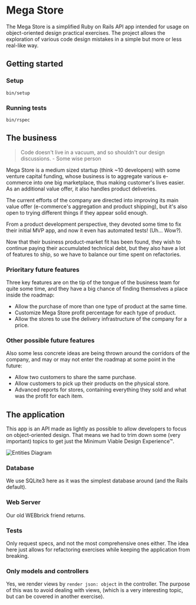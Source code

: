 # Mega Store

The Mega Store is a simplified Ruby on Rails API app intended for usage on object-oriented design practical exercises. The project allows the exploration of various code design mistakes in a simple but more or less real-like way.

## Getting started
### Setup
```
bin/setup
```

### Running tests
```
bin/rspec
```

## The business
> Code doesn't live in a vacuum, and so shouldn't our design discussions. - Some wise person

Mega Store is a medium sized startup (think ~10 developers) with some venture capital funding, whose business is to aggregate various e-commerce into one big marketplace, thus making customer's lives easier. As an additional value offer, it also handles product deliveries.

The current efforts of the company are directed into improving its main value offer (e-commerce's aggregation and product shipping), but it's also open to trying different things if they appear solid enough.

From a product development perspective, they devoted some time to fix their initial MVP app, and now it even has automated tests! (Uh... Wow?).

Now that their business product-market fit has been found, they wish to continue paying their accumulated technical debt, but they also have a lot of features to ship, so we have to balance our time spent on refactories.

### Prioritary future features
Three key features are on the tip of the tongue of the business team for quite some time, and they have a big chance of finding themselves a place inside the roadmap:
- Allow the purchase of more than one type of product at the same time.
- Customize Mega Store profit percentage for each type of product.
- Allow the stores to use the delivery infrastructure of the company for a price.

### Other possible future features
Also some less concrete ideas are being thrown around the corridors of the company, and may or may not enter the roadmap at some point in the future:
- Allow two customers to share the same purchase.
- Allow customers to pick up their products on the physical store.
- Advanced reports for stores, containing everything they sold and what was the profit for each item.

## The application
This app is an API made as lightly as possible to allow developers to focus on object-oriented design. That means we had to trim down some (very important) topics to get just the Minimum Viable Design Experience™.

![Entities Diagram](https://github.com/victor-am/mega_store/raw/master/docs/entities.png)

### Database
We use SQLite3 here as it was the simplest database around (and the Rails default).

### Web Server
Our old WEBbrick friend returns.

### Tests
Only request specs, and not the most comprehensive ones either. The idea here just allows for refactoring exercises while keeping the application from breaking.

### Only models and controllers
Yes, we render views by `render json: object` in the controller. The purpose of this was to avoid dealing with views, (which is a very interesting topic, but can be covered in another exercise).

